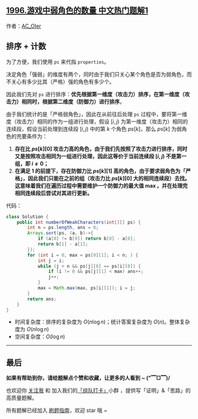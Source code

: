 ## [1996.游戏中弱角色的数量 中文热门题解1](https://leetcode.cn/problems/the-number-of-weak-characters-in-the-game/solutions/100000/gong-shui-san-xie-tan-xin-yun-yong-ti-by-5ok6)

作者：[AC_OIer](https://leetcode.cn/u/AC_OIer)
## 排序 + 计数

为了方便，我们使用 `ps` 来代指 `properties`。

决定角色「强弱」的维度有两个，同时由于我们只关心某个角色是否为弱角色，而不关心有多少比其（严格）强的角色有多少个。

因此我们先对 `ps` 进行排序：**优先根据第一维度（攻击力）排序，在第一维度（攻击力）相同时，根据第二维度（防御力）进行排序**。

由于我们统计的是「严格弱角色」，因此在从前往后处理 `ps` 过程中，要将第一维度（攻击力）相同的作为一组进行处理，假设 $[i, j)$ 为第一维度（攻击力）相同的连续段，假设当前处理到连续段 $[i, j)$ 中的第 $k$ 个角色 $ps[k]$，那么 $ps[k]$ 为弱角色的充要条件为：

1. **存在比 $ps[k][0]$ 攻击力高的角色，由于我们先按照了攻击力进行排序，同时又是按照攻击相同为一组进行处理，因此这等价于当前连续段 $[i, j)$ 不是第一组，即 $i \neq 0$；**
2. **在满足 $1$ 的前提下，存在防御力比 $ps[k][1]$ 高的角色，由于要求弱角色为「严格」，因此我们只能在之前的组（攻击力比 $ps[k][0]$ 大的相同连续段）去找。这意味着我们在遍历过程中需要维护一个防御力的最大值 $\max$，并在处理完相同连续段后尝试对其进行更新。**

代码：
```Java []
class Solution {
    public int numberOfWeakCharacters(int[][] ps) {
        int n = ps.length, ans = 0;
        Arrays.sort(ps, (a, b)->{
            if (a[0] != b[0]) return b[0] - a[0];
            return b[1] - a[1];
        });
        for (int i = 0, max = ps[0][1]; i < n; ) {
            int j = i;
            while (j < n && ps[j][0] == ps[i][0]) {
                if (i != 0 && ps[j][1] < max) ans++;
                j++;
            }
            max = Math.max(max, ps[i][1]); i = j;
        }
        return ans;
    }
}
```
* 时间复杂度：排序的复杂度为 $O(n\log{n})$；统计答案复杂度为 $O(n)$。整体复杂度为 $O(n\log{n})$
* 空间复杂度：$O(\log{n})$

---

## 最后

**如果有帮助到你，请给题解点个赞和收藏，让更多的人看到 ~ ("▔□▔)/**

也欢迎你 [关注我](https://oscimg.oschina.net/oscnet/up-19688dc1af05cf8bdea43b2a863038ab9e5.png) 和 加入我们的[「组队打卡」](https://leetcode-cn.com/u/ac_oier/)小群 ，提供写「证明」&「思路」的高质量题解。

所有题解已经加入 [刷题指南](https://github.com/SharingSource/LogicStack-LeetCode/wiki)，欢迎 star 哦 ~
